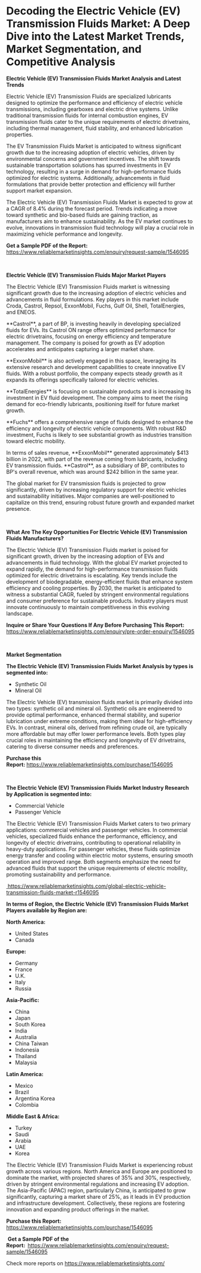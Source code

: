 <p><h1>Decoding the Electric Vehicle (EV) Transmission Fluids Market: A Deep Dive into the Latest Market Trends, Market Segmentation, and Competitive Analysis</h1></p><p><strong>Electric Vehicle (EV) Transmission Fluids Market Analysis and Latest Trends</strong></p>
<p><p>Electric Vehicle (EV) Transmission Fluids are specialized lubricants designed to optimize the performance and efficiency of electric vehicle transmissions, including gearboxes and electric drive systems. Unlike traditional transmission fluids for internal combustion engines, EV transmission fluids cater to the unique requirements of electric drivetrains, including thermal management, fluid stability, and enhanced lubrication properties.</p><p>The EV Transmission Fluids Market is anticipated to witness significant growth due to the increasing adoption of electric vehicles, driven by environmental concerns and government incentives. The shift towards sustainable transportation solutions has spurred investments in EV technology, resulting in a surge in demand for high-performance fluids optimized for electric systems. Additionally, advancements in fluid formulations that provide better protection and efficiency will further support market expansion.</p><p>The Electric Vehicle (EV) Transmission Fluids Market is expected to grow at a CAGR of 8.4% during the forecast period. Trends indicating a move toward synthetic and bio-based fluids are gaining traction, as manufacturers aim to enhance sustainability. As the EV market continues to evolve, innovations in transmission fluid technology will play a crucial role in maximizing vehicle performance and longevity.</p></p>
<p><strong>Get a Sample PDF of the Report:&nbsp;</strong> <a href="https://www.reliablemarketinsights.com/enquiry/request-sample/1546095?utm_campaign=3556&utm_medium=2&utm_source=Github&utm_content=ia&utm_term=02042025&utm_id=electric-vehicle-ev-transmission-fluids">https://www.reliablemarketinsights.com/enquiry/request-sample/1546095</a></p>
<p>&nbsp;</p>
<p><strong>Electric Vehicle (EV) Transmission Fluids Major Market Players</strong></p>
<p><p>The Electric Vehicle (EV) Transmission Fluids market is witnessing significant growth due to the increasing adoption of electric vehicles and advancements in fluid formulations. Key players in this market include Croda, Castrol, Repsol, ExxonMobil, Fuchs, Gulf Oil, Shell, TotalEnergies, and ENEOS.</p><p>**Castrol**, a part of BP, is investing heavily in developing specialized fluids for EVs. Its Castrol ON range offers optimized performance for electric drivetrains, focusing on energy efficiency and temperature management. The company is poised for growth as EV adoption accelerates and anticipates capturing a larger market share.</p><p>**ExxonMobil** is also actively engaged in this space, leveraging its extensive research and development capabilities to create innovative EV fluids. With a robust portfolio, the company expects steady growth as it expands its offerings specifically tailored for electric vehicles.</p><p>**TotalEnergies** is focusing on sustainable products and is increasing its investment in EV fluid development. The company aims to meet the rising demand for eco-friendly lubricants, positioning itself for future market growth.</p><p>**Fuchs** offers a comprehensive range of fluids designed to enhance the efficiency and longevity of electric vehicle components. With robust R&D investment, Fuchs is likely to see substantial growth as industries transition toward electric mobility.</p><p>In terms of sales revenue, **ExxonMobil** generated approximately $413 billion in 2022, with part of the revenue coming from lubricants, including EV transmission fluids. **Castrol**, as a subsidiary of BP, contributes to BP's overall revenue, which was around $242 billion in the same year. </p><p>The global market for EV transmission fluids is projected to grow significantly, driven by increasing regulatory support for electric vehicles and sustainability initiatives. Major companies are well-positioned to capitalize on this trend, ensuring robust future growth and expanded market presence.</p></p>
<p>&nbsp;</p>
<p><strong>What Are The Key Opportunities For Electric Vehicle (EV) Transmission Fluids Manufacturers?</strong></p>
<p><p>The Electric Vehicle (EV) Transmission Fluids market is poised for significant growth, driven by the increasing adoption of EVs and advancements in fluid technology. With the global EV market projected to expand rapidly, the demand for high-performance transmission fluids optimized for electric drivetrains is escalating. Key trends include the development of biodegradable, energy-efficient fluids that enhance system efficiency and cooling properties. By 2030, the market is anticipated to witness a substantial CAGR, fueled by stringent environmental regulations and consumer preference for sustainable products. Industry players must innovate continuously to maintain competitiveness in this evolving landscape.</p></p>
<p><strong>Inquire or Share Your Questions If Any Before Purchasing This Report:</strong> <a href="https://www.reliablemarketinsights.com/enquiry/pre-order-enquiry/1546095?utm_campaign=3556&utm_medium=2&utm_source=Github&utm_content=ia&utm_term=02042025&utm_id=electric-vehicle-ev-transmission-fluids">https://www.reliablemarketinsights.com/enquiry/pre-order-enquiry/1546095</a></p>
<p>&nbsp;</p>
<p><strong>Market Segmentation</strong></p>
<p><strong>The Electric Vehicle (EV) Transmission Fluids Market Analysis by types is segmented into:</strong></p>
<p><ul><li>Synthetic Oil</li><li>Mineral Oil</li></ul></p>
<p><p>The Electric Vehicle (EV) transmission fluids market is primarily divided into two types: synthetic oil and mineral oil. Synthetic oils are engineered to provide optimal performance, enhanced thermal stability, and superior lubrication under extreme conditions, making them ideal for high-efficiency EVs. In contrast, mineral oils, derived from refining crude oil, are typically more affordable but may offer lower performance levels. Both types play crucial roles in maintaining the efficiency and longevity of EV drivetrains, catering to diverse consumer needs and preferences.</p></p>
<p><strong>Purchase this Report:&nbsp;</strong><a href="https://www.reliablemarketinsights.com/purchase/1546095?utm_campaign=3556&utm_medium=2&utm_source=Github&utm_content=ia&utm_term=02042025&utm_id=electric-vehicle-ev-transmission-fluids">https://www.reliablemarketinsights.com/purchase/1546095</a></p>
<p>&nbsp;</p>
<p><strong>The Electric Vehicle (EV) Transmission Fluids Market Industry Research by Application is segmented into:</strong></p>
<p><ul><li>Commercial Vehicle</li><li>Passenger Vehicle</li></ul></p>
<p><p>The Electric Vehicle (EV) Transmission Fluids Market caters to two primary applications: commercial vehicles and passenger vehicles. In commercial vehicles, specialized fluids enhance the performance, efficiency, and longevity of electric drivetrains, contributing to operational reliability in heavy-duty applications. For passenger vehicles, these fluids optimize energy transfer and cooling within electric motor systems, ensuring smooth operation and improved range. Both segments emphasize the need for advanced fluids that support the unique requirements of electric mobility, promoting sustainability and performance.</p></p>
<p><a href="https://www.reliablemarketinsights.com/global-electric-vehicle-transmission-fluids-market-r1546095?utm_campaign=3556&utm_medium=2&utm_source=Github&utm_content=ia&utm_term=02042025&utm_id=electric-vehicle-ev-transmission-fluids">&nbsp;https://www.reliablemarketinsights.com/global-electric-vehicle-transmission-fluids-market-r1546095</a></p>
<p><strong>In terms of Region, the Electric Vehicle (EV) Transmission Fluids Market Players available by Region are:</strong></p>
<p>
    <p> <strong> North America: </strong>
        <ul>
            <li>United States</li>
            <li>Canada</li>
        </ul>
        </p> 
    <p> <strong> Europe: </strong>
        <ul>
            <li>Germany</li>
            <li>France</li>
            <li>U.K.</li>
            <li>Italy</li>
            <li>Russia</li>
        </ul>
        </p> 
    <p> <strong> Asia-Pacific: </strong>
        <ul>
            <li>China</li>
            <li>Japan</li>
            <li>South Korea</li>
            <li>India</li>
            <li>Australia</li>
            <li>China Taiwan</li>
            <li>Indonesia</li>
            <li>Thailand</li>
            <li>Malaysia</li>
        </ul>
        </p> 
    <p> <strong> Latin America: </strong>
        <ul>
            <li>Mexico</li>
            <li>Brazil</li>
            <li>Argentina Korea</li>
            <li>Colombia</li>
        </ul>
        </p> 
    <p> <strong> Middle East & Africa: </strong>
        <ul>
            <li>Turkey</li>
            <li>Saudi</li>
            <li>Arabia</li>
            <li>UAE</li>
            <li>Korea</li>
        </ul>
    </p>
    </p>
<p><p>The Electric Vehicle (EV) Transmission Fluids Market is experiencing robust growth across various regions. North America and Europe are positioned to dominate the market, with projected shares of 35% and 30%, respectively, driven by stringent environmental regulations and increasing EV adoption. The Asia-Pacific (APAC) region, particularly China, is anticipated to grow significantly, capturing a market share of 25%, as it leads in EV production and infrastructure development. Collectively, these regions are fostering innovation and expanding product offerings in the market.</p></p>
<p><strong>Purchase this Report: </strong><a href="https://www.reliablemarketinsights.com/purchase/1546095?utm_campaign=3556&utm_medium=2&utm_source=Github&utm_content=ia&utm_term=02042025&utm_id=electric-vehicle-ev-transmission-fluids">https://www.reliablemarketinsights.com/purchase/1546095</a></p>
<p>&nbsp;<strong>Get a Sample PDF of the Report:&nbsp;&nbsp;</strong><a href="https://www.reliablemarketinsights.com/enquiry/request-sample/1546095?utm_campaign=3556&utm_medium=2&utm_source=Github&utm_content=ia&utm_term=02042025&utm_id=electric-vehicle-ev-transmission-fluids">https://www.reliablemarketinsights.com/enquiry/request-sample/1546095</a></p>
<p><strong></strong></p>
<p>Check more reports on <a href="https://www.reliablemarketinsights.com/?utm_campaign=3556&utm_medium=2&utm_source=Github&utm_content=ia&utm_term=02042025&utm_id=electric-vehicle-ev-transmission-fluids">https://www.reliablemarketinsights.com/</a></p>